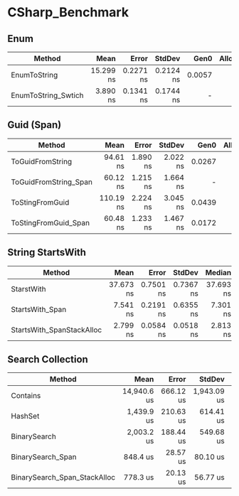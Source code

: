 # CSharp_Benchmark



## Enum 
|                Method |      Mean |     Error |    StdDev |   Gen0 | Allocated |
|---------------------- |----------:|----------:|----------:|-------:|----------:|
|          EnumToString | 15.299 ns | 0.2271 ns | 0.2124 ns | 0.0057 |      24 B |
|   EnumToString_Swtich |  3.890 ns | 0.1341 ns | 0.1744 ns |      - |         - |

## Guid (Span)
|                Method |      Mean |    Error |   StdDev |   Gen0 | Allocated |
|---------------------- |----------:|---------:|---------:|-------:|----------:|
|      ToGuidFromString |  94.61 ns | 1.890 ns | 2.022 ns | 0.0267 |     112 B |
| ToGuidFromString_Span |  60.12 ns | 1.215 ns | 1.664 ns |      - |         - |
|       ToStingFromGuid | 110.19 ns | 2.224 ns | 3.045 ns | 0.0439 |     184 B |
|  ToStingFromGuid_Span |  60.48 ns | 1.233 ns | 1.467 ns | 0.0172 |      72 B |

## String StartsWith
|                    Method |      Mean |     Error |    StdDev |    Median |   Gen0 | Allocated |
|-------------------------- |----------:|----------:|----------:|----------:|-------:|----------:|
|                StarstWith | 37.673 ns | 0.7501 ns | 0.7367 ns | 37.693 ns |      - |         - |
|           StartsWith_Span |  7.541 ns | 0.2191 ns | 0.6355 ns |  7.301 ns | 0.0076 |      32 B |
| StartsWith_SpanStackAlloc |  2.799 ns | 0.0584 ns | 0.0518 ns |  2.813 ns |      - |         - |

## Search Collection<int>
|                       Method |        Mean |     Error |      StdDev |      Median | Allocated |
|----------------------------- |------------:|----------:|------------:|------------:|----------:|
|                     Contains | 14,940.6 us | 666.12 us | 1,943.09 us | 14,563.6 us |    4600 B |
|                      HashSet |  1,439.9 us | 210.63 us |   614.41 us |  1,424.4 us |   28288 B |
|                 BinarySearch |  2,003.2 us | 188.44 us |   549.68 us |  2,114.3 us |    4098 B |
|            BinarySearch_Span |    848.4 us |  28.57 us |    80.10 us |    825.6 us |    4097 B |
| BinarySearch_Span_StackAlloc |    778.3 us |  20.13 us |    56.77 us |    765.0 us |         - |





